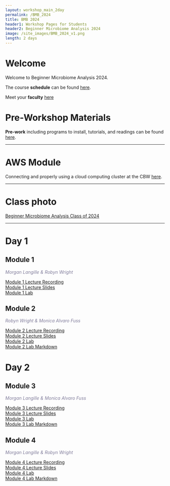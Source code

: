 ```yaml
---
layout: workshop_main_2day
permalink: /BMB_2024
title: BMB 2024
header1: Workshop Pages for Students
header2: Beginner Microbiome Analysis 2024
image: /site_images/BMB_2024_v1.png
length: 2 days
---
```


# Welcome <a id="welcome"></a>

Welcome to Beginner Microbiome Analysis 2024. 

The course **schedule** can be found [here](https://bioinformaticsdotca.github.io/BMB_2024_schedule).

Meet your **faculty** [here](https://drive.google.com/file/d/1JZOkzeXLfJtE3R5qJSg4O8m6kVpzdamZ/view?usp=sharing)

# Pre-Workshop Materials <a id="preworkshop"></a>

**Pre-work** including programs to install, tutorials, and readings can be found [here](https://forms.gle/xymhx8dD65BE2noU8).

***

# AWS Module <a id="preworkshop"></a>

Connecting and properly using a cloud computing cluster at the CBW [here](/BMB_2024_AWSUNIX).  

***

# Class photo

[Beginner Microbiome Analysis Class of 2024](https://drive.google.com/file/d/1fSuKr_y4fy0E3A0AS0LF1a7Nc2I0NByN/view?usp=sharing)

***

# Day 1 <a id="day1"></a>

## Module 1

*<font color="#827e9c">Morgan Langille & Robyn Wright</font>*

[Module 1 Lecture Recording](https://youtu.be/FhFlbpoghUQ?si=J8hDoAeXGhqCeGpm)  
[Module 1 Lecture Slides](https://drive.google.com/file/d/1y-lwkW-uzdPj6PAvs5-zcIdHQE55M1U9/view?usp=sharing)  
[Module 1 Lab](/BMB_2024_module1)  

## Module 2

*<font color="#827e9c">Robyn Wright & Monica Alvaro Fuss</font>*

[Module 2 Lecture Recording](https://youtu.be/_h6EuVWsdBs?si=zjcKyw6K1jPvFRsv)  
[Module 2 Lecture Slides](https://drive.google.com/file/d/1WXwTim4UK60Xq0wQGU5sDylvpASTVyho/view?usp=sharing)  
[Module 2 Lab](/BMB_2024_module2)  
[Module 2 Lab Markdown](https://drive.google.com/file/d/1voGD8uJmZEgU25Y2-fP_bR3WukZGc9k0/view?usp=sharing)  

# Day 2 <a id="day1"></a>

## Module 3

*<font color="#827e9c">Morgan Langille & Monica Alvaro Fuss</font>*

[Module 3 Lecture Recording](https://youtu.be/UXYOde-VVSc?si=s60Sq0ep05SOuXXA)  
[Module 3 Lecture Slides](https://drive.google.com/file/d/1aIfJFPjj8_Hi1PNdgxIJW7rtXpLsDwCR/view?usp=sharing)  
[Module 3 Lab](/BMB_2024_module3)  
[Module 3 Lab Markdown](https://drive.google.com/file/d/1vZecURGwtyFx9Cf7UZXrGs_FvhtqCxnT/view?usp=sharing)  

## Module 4

*<font color="#827e9c">Morgan Langille & Robyn Wright</font>*

[Module 4 Lecture Recording](https://youtu.be/SnBds7d3LWw)  
[Module 4 Lecture Slides](https://drive.google.com/file/d/14huoe4vFn4fNPDonp_-h1sOPQomwN3uv/view?usp=sharing)  
[Module 4 Lab](/BMB_2024_module4)  
[Module 4 Lab Markdown](https://drive.google.com/file/d/1JYlziSZK2Mgqnd7YNPKC1mOYAaGaGQz4/view?usp=sharing)  
